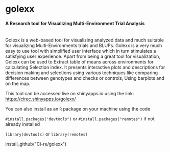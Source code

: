 # golexx
#### A Research tool for Visualizing Multi-Environment Trial Analysis
<br>
Golexx is a web-based tool for visualizing analyzed data and much suitable for visualizing Multi-Environments trials and BLUPs. Golexx is a very much easy to use tool with simplified user interface which in turn stimulates a satisfying user experience. 
Apart from being a great tool for visualization, Golexx can be used to Extract table of means across environments for calculating Selection index. 
It presents interactive plots and descriptions for decision making and selections using various techniques like comparing differences between genotypes and checks or controls, Using barplots and on the map. 

This tool can be accessed live on shinyapps.io using the link: https://cirec.shinyapps.io/golexx/

You can also install as an ```R``` package on your machine using the code

```#install.packages("devtools")```
or
```#install.packages("remotes")```
if not already installed

```library(devtools)```
or
```library(remotes)```
<br>

install_github("Ci-re/golexx")
